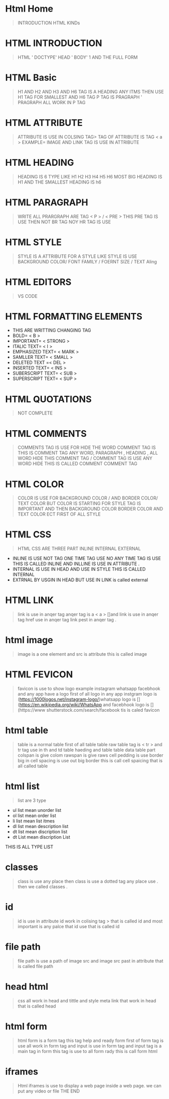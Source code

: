 # Html Home
>INTRODUCTION HTML KINDs
# HTML INTRODUCTION
>HTML ' DOCTYPE' HEAD ' BODY' 1 AND THE FULL FORM 
# HTML Basic
>H1 AND H2 AND H3 AND H6 TAG IS A HEADING ANY ITMS THEN USE H1 TAG FOR SMALLEST AND H6 TAG P TAG IS PRAGRAPH ' PRAGRAPH ALL WORK IN P TAG 
# HTML ATTRIBUTE 
>ATTRIBUTE IS USE IN COLSING TAG> TAG OF ATTRIBUTE IS TAG <  a  > EXAMPLE= IMAGE AND LINK TAG IS USE IN ATTRIBUTE
# HTML HEADING
>HEADING IS 6 TYPE LIKE H1 H2 H3 H4 H5 H6  MOST BIG HEADING IS H1 AND THE SMALLEST  HEADING IS h6
# HTML PARAGRAPH
>WRITE ALL PRARGRAPH ARE TAG <  P  > / <  PRE   > THIS PRE TAG IS USE THEN NOT BR TAG  NOY HR TAG IS USE
# HTML STYLE
>STYLE IS A ATTRIBUTE FOR A STYLE  LIKE STYLE IS USE BACKGROUND COLOR/ FONT FAMILY / FOERNT SIZE / TEXT Aling
# HTML EDITORS
> VS CODE
# HTML FORMATTING ELEMENTS
* THIS ARE WRITTING CHANGING TAG 
* BOLD= <  B  >
* IMPORTANT= <  STRONG  >
* ITALIC TEXT= <  I  >
* EMPHASIZED TEXT= < MARK  >
 * SAMLLER TEXT= <  SMALL  >
 * DELETED TEXT =<  DEL  > 
* INSERTED TEXT= <  INS  >
* SUBERSCRIPT TEXT= <  SUB  >
* SUPERSCRIPT TEXT= <  SUP  >
# HTML QUOTATIONS
> NOT COMPLETE 
# HTML COMMENTS 
>COMMENTS TAG IS USE FOR HIDE THE WORD COMMENT TAG IS THIS IS COMMENT TAG ANY WORD, PARAGRAPH , HEADING , ALL WORD HIDE THIS COMMENT TAG / COMMENT TAG IS USE ANY WORD HIDE THIS IS CALLED COMMENT COMMENT TAG 
# HTML COLOR 
> COLOR IS USE FOR BACKGROUND COLOR / AND BORDER COLOR/ TEXT COLOR BUT COLOR IS STARTING FOR STYLE TAG IS IMPORTANT AND THEN BACKGROUND COLOR BORDER COLOR AND TEXT COLOR ECT FIRST OF ALL STYLE 
# HTML CSS 
>HTML CSS ARE THREE PART INLINE  INTERNAL EXTERNAL
 * INLINE IS USE NOT TAG ONE TIME TAG USE NO ANY TIME TAG IS USE THIS IS CALLED INLINE AND INLLINE IS USE IN ATTRIBUTE .
* INTERNAL IS USE IN HEAD AND USE IN STYLE  THIS IS CALLED INTERNAL 
* EXTRNAL BY USGIN IN HEAD BUT USE IN LINK  is called external
# HTML LINK
>link is use  in anqer tag anqer tag is a <  a  > []and link is use in anqer tag href use in anqer tag link pest in anqer tag .
# html image
>image is a one element and src is attribute this is called image
# HTML FEVICON

>favicon is use to show logo example instagram whatsapp facebhook and any app have a logo first of all logo in any app instgram logo is (https://1000logos.net/instagram-logo/)whatsapp logo is [](https://en.wikipedia.org/wiki/WhatsApp and facebhook logo is [](https://www
shutterstock.com/search/facebook tis is caled favicon
# html table
>table is a normal table
first of all table table raw
table tag is <  tr  >
and tr tag use in th and td  table haeding and table table data table part colspan is give colom 
rawspan is give raws
cell pedding is use border big in 
cell spacing is use out big border this is call cell spaicing
that is all called table
# html list
> list are 3 type 
* ul list mean unorder list
* ol list mean order list 
* li list  mean list itmes
* dl list mean description list
* dt list mean discription list
* dt List mean discription List

THIS IS ALL TYPE LIST
# classes
> class is use any place then class is use a dotted tag any place use . then we called classes .
# id
> id is use in attribute id work in colising tag > that is called id and most important is any palce that id use that is called id 
# file path 
> file path is use  a path of image src and image src past in attribute that is called file path 
# head html
>css all work in head  and tittle and style meta link that work in head that is called head 
# html form 
>html form is a form tag this tag help and ready form first of form tag is use all work in form tag and input is use in form tag and input tag is a main tag in form this tag is use to all form rady this is call form html
# iframes
>Html iframes is use to display a web page inside a web page.
we can put any video 
or
file
THE END
